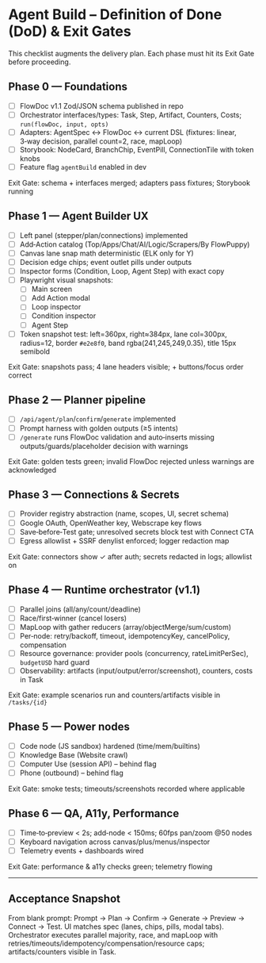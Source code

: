 # Agent Build – Definition of Done (DoD) & Exit Gates

This checklist augments the delivery plan. Each phase must hit its Exit Gate before proceeding.

## Phase 0 — Foundations
- [ ] FlowDoc v1.1 Zod/JSON schema published in repo
- [ ] Orchestrator interfaces/types: Task, Step, Artifact, Counters, Costs; `run(flowDoc, input, opts)`
- [ ] Adapters: AgentSpec ↔ FlowDoc ↔ current DSL (fixtures: linear, 3‑way decision, parallel count=2, race, mapLoop)
- [ ] Storybook: NodeCard, BranchChip, EventPill, ConnectionTile with token knobs
- [ ] Feature flag `agentBuild` enabled in dev

Exit Gate: schema + interfaces merged; adapters pass fixtures; Storybook running

## Phase 1 — Agent Builder UX
- [ ] Left panel (stepper/plan/connections) implemented
- [ ] Add‑Action catalog (Top/Apps/Chat/AI/Logic/Scrapers/By FlowPuppy)
- [ ] Canvas lane snap math deterministic (ELK only for Y)
- [ ] Decision edge chips; event outlet pills under outputs
- [ ] Inspector forms (Condition, Loop, Agent Step) with exact copy
- [ ] Playwright visual snapshots:
  - [ ] Main screen
  - [ ] Add Action modal
  - [ ] Loop inspector
  - [ ] Condition inspector
  - [ ] Agent Step
- [ ] Token snapshot test: left=360px, right≈384px, lane col=300px, radius=12, border `#e2e8f0`, band rgba(241,245,249,0.35), title 15px semibold

Exit Gate: snapshots pass; 4 lane headers visible; + buttons/focus order correct

## Phase 2 — Planner pipeline
- [ ] `/api/agent/plan`/`confirm`/`generate` implemented
- [ ] Prompt harness with golden outputs (≥5 intents)
- [ ] `/generate` runs FlowDoc validation and auto‑inserts missing outputs/guards/placeholder decision with warnings

Exit Gate: golden tests green; invalid FlowDoc rejected unless warnings are acknowledged

## Phase 3 — Connections & Secrets
- [ ] Provider registry abstraction (name, scopes, UI, secret schema)
- [ ] Google OAuth, OpenWeather key, Webscrape key flows
- [ ] Save‑before‑Test gate; unresolved secrets block test with Connect CTA
- [ ] Egress allowlist + SSRF denylist enforced; logger redaction map

Exit Gate: connectors show ✓ after auth; secrets redacted in logs; allowlist on

## Phase 4 — Runtime orchestrator (v1.1)
- [ ] Parallel joins (all/any/count/deadline)
- [ ] Race/first‑winner (cancel losers)
- [ ] MapLoop with gather reducers (array/objectMerge/sum/custom)
- [ ] Per‑node: retry/backoff, timeout, idempotencyKey, cancelPolicy, compensation
- [ ] Resource governance: provider pools (concurrency, rateLimitPerSec), `budgetUSD` hard guard
- [ ] Observability: artifacts (input/output/error/screenshot), counters, costs in Task

Exit Gate: example scenarios run and counters/artifacts visible in `/tasks/{id}`

## Phase 5 — Power nodes
- [ ] Code node (JS sandbox) hardened (time/mem/builtins)
- [ ] Knowledge Base (Website crawl)
- [ ] Computer Use (session API) – behind flag
- [ ] Phone (outbound) – behind flag

Exit Gate: smoke tests; timeouts/screenshots recorded where applicable

## Phase 6 — QA, A11y, Performance
- [ ] Time‑to‑preview < 2s; add‑node < 150ms; 60fps pan/zoom @50 nodes
- [ ] Keyboard navigation across canvas/plus/menus/inspector
- [ ] Telemetry events + dashboards wired

Exit Gate: performance & a11y checks green; telemetry flowing

---

## Acceptance Snapshot
From blank prompt: Prompt → Plan → Confirm → Generate → Preview → Connect → Test. UI matches spec (lanes, chips, pills, modal tabs). Orchestrator executes parallel majority, race, and mapLoop with retries/timeouts/idempotency/compensation/resource caps; artifacts/counters visible in Task.

